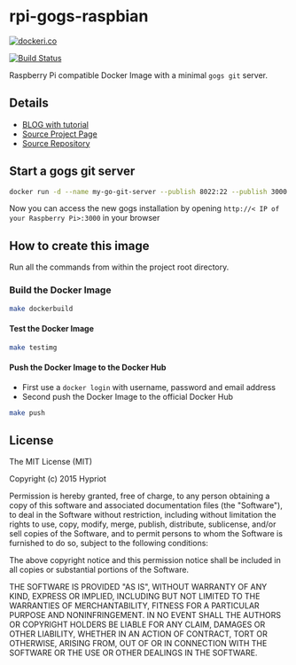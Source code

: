 # rpi-gogs-raspbian

[![dockeri.co](http://dockeri.co/image/hypriot/rpi-gogs-raspbian)](https://registry.hub.docker.com/u/hypriot/rpi-gogs-raspbian/)

[![Build Status](http://armbuilder.hypriot.com/api/badge/github.com/hypriot/rpi-gogs-raspbian/status.svg?branch=master)](http://armbuilder.hypriot.com/github.com/hypriot/rpi-gogs-raspbian)

Raspberry Pi compatible Docker Image with a minimal `gogs git` server.

## Details
- [BLOG with tutorial](http://blog.hypriot.com/post/run-your-own-github-like-service-with-docker/)
- [Source Project Page](https://github.com/hypriot)
- [Source Repository](https://github.com/hypriot/rpi-gogs-raspbian)

## Start a gogs git server
```bash
docker run -d --name my-go-git-server --publish 8022:22 --publish 3000:3000 --volume `pwd`/gogs-data/:/data hypriot/rpi-gogs-raspbian
```
Now you can access the new gogs installation by opening `http://< IP of your Raspberry Pi>:3000` in your browser

## How to create this image

Run all the commands from within the project root directory.

### Build the Docker Image
```bash
make dockerbuild
```

#### Test the Docker Image
```bash
make testimg
```

#### Push the Docker Image to the Docker Hub
* First use a `docker login` with username, password and email address
* Second push the Docker Image to the official Docker Hub

```bash
make push
```

## License

The MIT License (MIT)

Copyright (c) 2015 Hypriot

Permission is hereby granted, free of charge, to any person obtaining a copy
of this software and associated documentation files (the "Software"), to deal
in the Software without restriction, including without limitation the rights
to use, copy, modify, merge, publish, distribute, sublicense, and/or sell
copies of the Software, and to permit persons to whom the Software is
furnished to do so, subject to the following conditions:

The above copyright notice and this permission notice shall be included in all
copies or substantial portions of the Software.

THE SOFTWARE IS PROVIDED "AS IS", WITHOUT WARRANTY OF ANY KIND, EXPRESS OR
IMPLIED, INCLUDING BUT NOT LIMITED TO THE WARRANTIES OF MERCHANTABILITY,
FITNESS FOR A PARTICULAR PURPOSE AND NONINFRINGEMENT. IN NO EVENT SHALL THE
AUTHORS OR COPYRIGHT HOLDERS BE LIABLE FOR ANY CLAIM, DAMAGES OR OTHER
LIABILITY, WHETHER IN AN ACTION OF CONTRACT, TORT OR OTHERWISE, ARISING FROM,
OUT OF OR IN CONNECTION WITH THE SOFTWARE OR THE USE OR OTHER DEALINGS IN THE
SOFTWARE.
